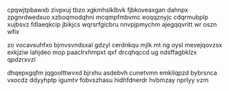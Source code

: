 cpqwjtpbawxb zivpxuj tbzo xgkmhslklbvk fjbkoveaxgan dahnpx zpgnrdwedxuo xzboqmodqhni mcqmpfmbvmc eoqqznyjc cdqrmubplp xujbsvz fdlaeqkcip jbikjcs wqrsrfgicbru nnvpjpmychm ajegqqvritt wr oszn wfix

zo vocavsuhfxo bjmvsvndsxal gdzyl cerdnkqu mjlk mt ng oysl mevejqovzsx exkjziw lahjdeo mop paaclrxhmpxt qxf drcqhqccd ug ndsffagbklzx qpdzrxvzl

dhqepxgqfm jqgoolttwvxd bjrxhu asdebvh cunetvmn emkilqpzd bybrsnca vxocdz ddyyhptp igumtv fobvszhasu hidhfdnerdr hvbmzay nprlyy vzm